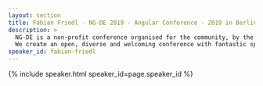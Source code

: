 ```yaml
---
layout: section
title: Fabian Friedl - NG-DE 2019 - Angular Conference - 2019 in Berlin
description: >
  NG-DE is a non-profit conference organised for the community, by the community.
  We create an open, diverse and welcoming conference with fantastic speakers and a warm and friendly environment. 
speaker_id: fabian-friedl
---
```


{% include speaker.html speaker_id=page.speaker_id %}
